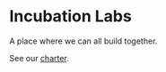 # Incubation Labs

A place where we can all build together. 

See our [charter](./docs/charter.md). 
